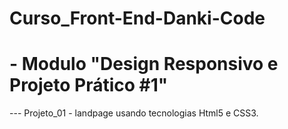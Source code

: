 # Curso_Front-End-Danki-Code

# - Modulo "Design Responsivo e Projeto Prático #1"
--- Projeto_01 - landpage usando tecnologias Html5 e CSS3.
